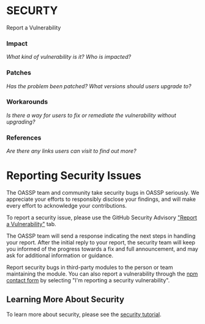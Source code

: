 # SECURTY

Report a Vulnerability 

### Impact
_What kind of vulnerability is it? Who is impacted?_

### Patches
_Has the problem been patched? What versions should users upgrade to?_

### Workarounds
_Is there a way for users to fix or remediate the vulnerability without upgrading?_

### References
_Are there any links users can visit to find out more?_


# Reporting Security Issues

The OASSP team and community take security bugs in OASSP seriously. We appreciate your efforts to responsibly disclose your findings, and will make every effort to acknowledge your contributions.

To report a security issue, please use the GitHub Security Advisory ["Report a Vulnerability"](https://github.com/oassp/oassphome/security/advisories/new) tab.

The OASSP team will send a response indicating the next steps in handling your report. After the initial reply to your report, the security team will keep you informed of the progress towards a fix and full announcement, and may ask for additional information or guidance.

Report security bugs in third-party modules to the person or team maintaining the module. You can also report a vulnerability through the [npm contact form](https://www.npmjs.com/support) by selecting "I'm reporting a security vulnerability".


## Learning More About Security

To learn more about security, please see the [security tutorial](docs/tutorial/SECURITY.md).
